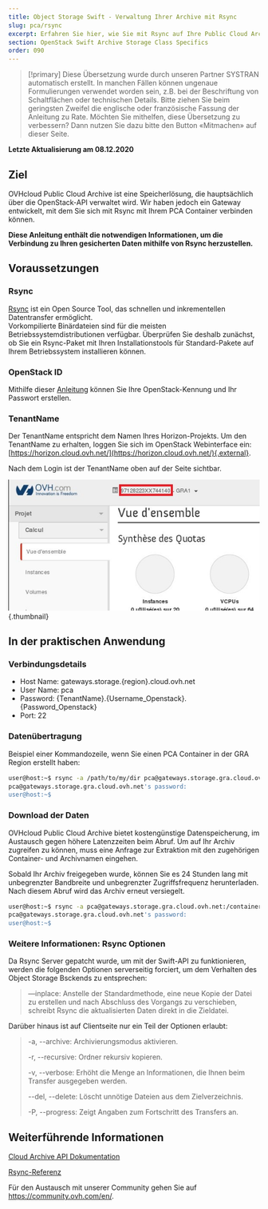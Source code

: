 ```yaml
---
title: Object Storage Swift - Verwaltung Ihrer Archive mit Rsync
slug: pca/rsync
excerpt: Erfahren Sie hier, wie Sie mit Rsync auf Ihre Public Cloud Archive zugreifen
section: OpenStack Swift Archive Storage Class Specifics
order: 090
---
```


> [!primary]
> Diese Übersetzung wurde durch unseren Partner SYSTRAN automatisch erstellt. In manchen Fällen können ungenaue Formulierungen verwendet worden sein, z.B. bei der Beschriftung von Schaltflächen oder technischen Details. Bitte ziehen Sie beim geringsten Zweifel die englische oder französische Fassung der Anleitung zu Rate. Möchten Sie mithelfen, diese Übersetzung zu verbessern? Dann nutzen Sie dazu bitte den Button «Mitmachen» auf dieser Seite.
>

**Letzte Aktualisierung am 08.12.2020**

## Ziel

OVHcloud Public Cloud Archive ist eine Speicherlösung, die hauptsächlich über die OpenStack-API verwaltet wird. Wir haben jedoch ein Gateway entwickelt, mit dem Sie sich mit Rsync mit Ihrem PCA Container verbinden können.

**Diese Anleitung enthält die notwendigen Informationen, um die Verbindung zu Ihren gesicherten Daten mithilfe von Rsync herzustellen.**

## Voraussetzungen

### Rsync

[Rsync](https://rsync.samba.org/) ist ein Open Source Tool, das schnellen und inkrementellen Datentransfer ermöglicht.<br>
Vorkompilierte Binärdateien sind für die meisten Betriebssystemdistributionen verfügbar. Überprüfen Sie deshalb zunächst, ob Sie ein Rsync-Paket mit Ihren Installationstools für Standard-Pakete auf Ihrem Betriebssystem installieren können.

### OpenStack ID

Mithilfe dieser [Anleitung](../../../public-cloud/erstellung_eines_zugangs_zu_horizon/) können Sie Ihre OpenStack-Kennung und Ihr Passwort erstellen.

### TenantName

Der TenantName entspricht dem Namen Ihres Horizon-Projekts. Um den TenantName zu erhalten, loggen Sie sich im OpenStack Webinterface ein: [https://horizon.cloud.ovh.net/](https://horizon.cloud.ovh.net/){.external}.

Nach dem Login ist der TenantName oben auf der Seite sichtbar.

![cPanel](images/image1.png){.thumbnail}

## In der praktischen Anwendung

### Verbindungsdetails

- Host Name: gateways.storage.{region}.cloud.ovh.net
- User Name: pca
- Password: {TenantName}.{Username_Openstack}.{Password_Openstack}
- Port: 22

### Datenübertragung

Beispiel einer Kommandozeile, wenn Sie einen PCA Container in der GRA Region erstellt haben:

```bash
user@host:~$ rsync -a /path/to/my/dir pca@gateways.storage.gra.cloud.ovh.net:/container
pca@gateways.storage.gra.cloud.ovh.net's password:
user@host:~$
```

### Download der Daten

OVHcloud Public Cloud Archive bietet kostengünstige Datenspeicherung, im Austausch gegen höhere Latenzzeiten beim Abruf. Um auf Ihr Archiv zugreifen zu können, muss eine Anfrage zur Extraktion mit den zugehörigen Container- und Archivnamen eingehen.

Sobald Ihr Archiv freigegeben wurde, können Sie es 24 Stunden lang mit unbegrenzter Bandbreite und unbegrenzter Zugriffsfrequenz herunterladen. Nach diesem Abruf wird das Archiv erneut versiegelt.

```bash
user@host:~$ rsync -a pca@gateways.storage.gra.cloud.ovh.net:/container
pca@gateways.storage.gra.cloud.ovh.net's password:
user@host:~$
```

### Weitere Informationen: Rsync Optionen

Da Rsync Server gepatcht wurde, um mit der Swift-API zu funktionieren, werden die folgenden Optionen serverseitig forciert, um dem Verhalten des Object Storage Bsckends zu entsprechen:

> —inplace: Anstelle der Standardmethode, eine neue Kopie der Datei zu erstellen und nach Abschluss des Vorgangs zu verschieben, schreibt Rsync die aktualisierten Daten direkt in die Zieldatei.
>

Darüber hinaus ist auf Clientseite nur ein Teil der Optionen erlaubt:

> -a, --archive: Archivierungsmodus aktivieren.
>
> -r, --recursive: Ordner rekursiv kopieren.
>
> -v, --verbose: Erhöht die Menge an Informationen, die Ihnen beim Transfer ausgegeben werden.
>
> --del, --delete: Löscht unnötige Dateien aus dem Zielverzeichnis.
>
> -P, --progress: Zeigt Angaben zum Fortschritt des Transfers an.


## Weiterführende Informationen

[Cloud Archive API Dokumentation](https://docs.ovh.com/gb/en/storage/pca/api/)

[Rsync-Referenz](https://linux.die.net/man/1/rsync)

Für den Austausch mit unserer Community gehen Sie auf <https://community.ovh.com/en/>.
